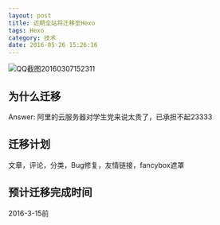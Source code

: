 ```yaml
---
layout: post
title: 近期全站将迁移至Hexo
tags: Hexo
category: 技术
date: 2016-05-26 15:26:16
---
```


![QQ截图20160307152311](http://7xlkoc.com1.z0.glb.clouddn.com/wp-content/uploads/2016/03/2016030707241038.jpg)

## 为什么迁移

Answer: 阿里的云服务器对学生党来说太贵了，已承担不起23333

## 迁移计划

文章，评论，分类，Bug修复，友情链接，fancybox遮罩

## 预计迁移完成时间

2016-3-15前